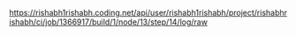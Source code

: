 https://rishabh1rishabh.coding.net/api/user/rishabh1rishabh/project/rishabhrishabh/ci/job/1366917/build/1/node/13/step/14/log/raw
